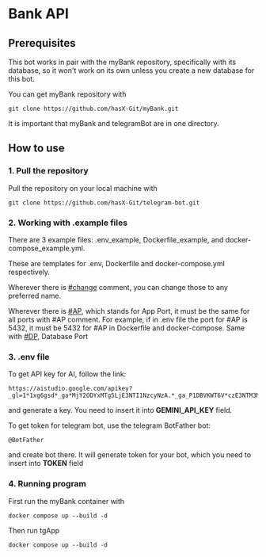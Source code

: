 # Bank API

## Prerequisites
This bot works in pair with the myBank repository, specifically with its database, so it won't work on its own unless you create a new database for this bot.

You can get myBank repository with

    git clone https://github.com/hasX-Git/myBank.git

It is important that myBank and telegramBot are in one directory.

## How to use
### 1. Pull the repository
Pull the repository on your local machine with

    git clone https://github.com/hasX-Git/telegram-bot.git

### 2. Working with .example files
There are 3 example files: .env_example, Dockerfile_example, and docker-compose_example.yml.

These are templates for .env, Dockerfile and docker-compose.yml respectively.

Wherever there is <ins>#change</ins> comment, you can change those to any preferred name.

Wherever there is <ins>#AP</ins>, which stands for App Port, it must be the same for all ports with #AP comment. For example, if in .env file the port for #AP is 5432, it must be 5432 for #AP in Dockerfile and docker-compose. Same with <ins>#DP</ins>, Database Port

### 3. .env file

To get API key for AI, follow the link:

    https://aistudio.google.com/apikey?_gl=1*1xg6gsd*_ga*MjY2ODYxMTg5LjE3NTI1NzcyNzA.*_ga_P1DBVKWT6V*czE3NTM3MDg0OTkkbzckZzEkdDE3NTM3MDg1MzgkajIxJGwwJGg3MDcwMDg0ODk.

and generate a key. You need to insert it into **GEMINI_API_KEY** field.

To get token for telegram bot, use the telegram BotFather bot:

    @BotFather

and create bot there. It will generate token for your bot, which you need to insert into **TOKEN** field

### 4. Running program

First run the myBank container with

    docker compose up --build -d

Then run tgApp

    docker compose up --build -d
